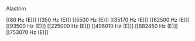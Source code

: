 Alastrim

[[80 Hz (E)]]
[[350 Hz (E)]]
[[5500 Hz (E)]]
[[35170 Hz (E)]]
[[62500 Hz (E)]]
[[93500 Hz (E)]]
[[225000 Hz (E)]]
[[496010 Hz (E)]]
[[682450 Hz (E)]]
[[753070 Hz (E)]]